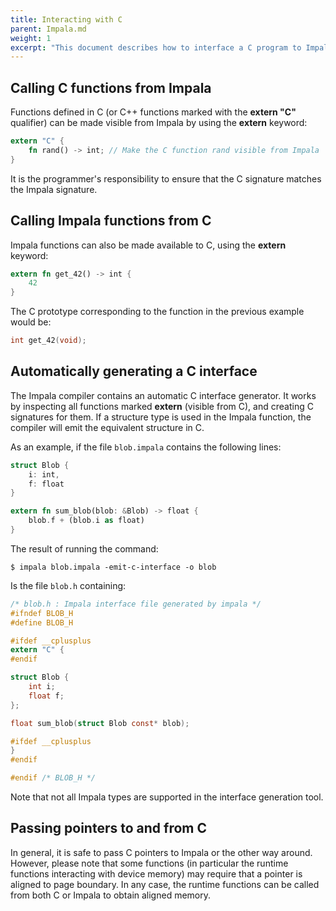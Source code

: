 ```yaml
---
title: Interacting with C
parent: Impala.md
weight: 1
excerpt: "This document describes how to interface a C program to Impala and vice-versa."
---
```


## Calling C functions from Impala

Functions defined in C (or C++ functions marked with the **extern "C"** qualifier) can be made visible from Impala by using the **extern** keyword:

```rust
extern "C" {
    fn rand() -> int; // Make the C function rand visible from Impala
}
```

It is the programmer's responsibility to ensure that the C signature matches the Impala signature.

## Calling Impala functions from C

Impala functions can also be made available to C, using the **extern** keyword:

```rust
extern fn get_42() -> int {
    42
}
```

The C prototype corresponding to the function in the previous example would be:

```C
int get_42(void);
```

## Automatically generating a C interface

The Impala compiler contains an automatic C interface generator.
It works by inspecting all functions marked **extern** (visible from C), and creating C signatures for them.
If a structure type is used in the Impala function, the compiler will emit the equivalent structure in C.

As an example, if the file `blob.impala` contains the following lines:

```rust
struct Blob {
    i: int,
    f: float
}

extern fn sum_blob(blob: &Blob) -> float {
    blob.f + (blob.i as float)
}
```

The result of running the command:

```shell
$ impala blob.impala -emit-c-interface -o blob
```

Is the file `blob.h` containing:

```C
/* blob.h : Impala interface file generated by impala */
#ifndef BLOB_H
#define BLOB_H

#ifdef __cplusplus
extern "C" {
#endif

struct Blob {
    int i;
    float f;
};

float sum_blob(struct Blob const* blob);

#ifdef __cplusplus
}
#endif

#endif /* BLOB_H */
```

Note that not all Impala types are supported in the interface generation tool.

## Passing pointers to and from C

In general, it is safe to pass C pointers to Impala or the other way around.
However, please note that some functions (in particular the runtime functions interacting with device memory) may require that a pointer is aligned to page boundary.
In any case, the runtime functions can be called from both C or Impala to obtain aligned memory.
